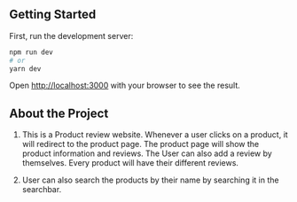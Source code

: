 ## Getting Started

First, run the development server:

```bash
npm run dev
# or
yarn dev
```

Open [http://localhost:3000](http://localhost:3000) with your browser to see the result.


## About the Project

1. This is a Product review website. Whenever a user clicks on a product, it will redirect to the product page. The product page will show the product information and reviews. 
The User can also add a review by themselves. Every product will have their different reviews. 

2. User can also search the products by their name by searching it in the searchbar.


